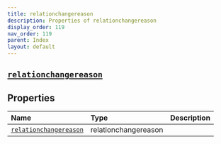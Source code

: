 ```yaml
---
title: relationchangereason
description: Properties of relationchangereason
display_order: 119
nav_order: 119
parent: Index
layout: default
---
```


##  [`relationchangereason`](./relationchangereason.html) 
## Properties
| Name | Type | Description |
|:-----|:-----|:------------|
| [`relationchangereason`](./relationchangereason.html) | relationchangereason |  |


